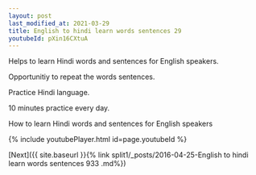 ```yaml
---
layout: post
last_modified_at: 2021-03-29
title: English to hindi learn words sentences 29 
youtubeId: pXin16CXtuA
---
```

 
 
Helps to learn Hindi words and sentences for English speakers.

Opportunitiy to repeat the words sentences. 

Practice Hindi language. 
 
10 minutes practice every day. 
 
How to learn Hindi words and sentences for English speakers 
 
{% include youtubePlayer.html id=page.youtubeId %}
 
 
[Next]({{ site.baseurl }}{% link  split1/_posts/2016-04-25-English to hindi learn words sentences 933 .md%})
 
